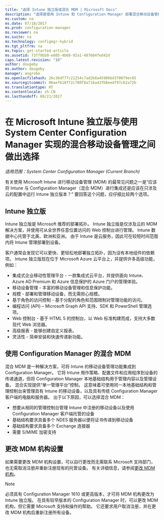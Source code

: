 ```yaml
---
title: "选择 Intune 独立版或混合 MDM | Microsoft Docs"
description: "选择是使用 Intune 和 Configuration Manager 部署混合移动设备管理还是运行 Intune 独立版。"
ms.custom: na
ms.date: 07/18/2017
ms.prod: configuration-manager
ms.reviewer: na
ms.suite: na
ms.technology: configmgr-hybrid
ms.tgt_pltfrm: na
ms.topic: get-started-article
ms.assetid: 73ff9bb9-e605-4b68-92a1-487684fed42d
caps.latest.revision: "10"
author: dougeby
ms.author: dougeby
manager: angrobe
ms.openlocfilehash: 26c36df77c21254c7ad2b8a45906bd3706f9ec65
ms.sourcegitcommit: 06aef618f72c700f8a716a43fb8eedf97c62a72b
ms.translationtype: HT
ms.contentlocale: zh-CN
ms.lasthandoff: 08/21/2017
---
```

# <a name="choose-between-microsoft-intune-standalone-and-hybrid-mobile-device-management-with-system-center-configuration-manager"></a>在 Microsoft Intune 独立版与使用 System Center Configuration Manager 实现的混合移动设备管理之间做出选择

*适用范围：System Center Configuration Manager (Current Branch)*

有关使用 Microsoft Intune 进行移动设备管理 (MDM) 的最常见问题之一是“应该将 Intune 与 Configuration Manager（混合 MDM）进行集成还是应该在只涉及云的配置中运行 Intune 独立版本？” 要回答这个问题，应仔细比较两个选项。

## <a name="intune-standalone"></a>Intune 独立版
Intune 独立版是 Microsoft 推荐的部署拓扑。 Intune 独立版是仅涉及云的 MDM 解决方案，并使用可从全世界任意位置访问的 Web 控制台进行管理。 Intune 数据中心托管于北美、欧洲和亚洲。 由于 Intune 是云服务，因此可在较短时间范围内将 Intune 管理部署到设备。

客户通常会发现它可以更快、更轻松地部署独立拓扑，因为没有本地组件的依赖项。 Intune 独立版现在位于 Microsoft Azure 云平台上，并提供许多高级功能，例如：
- 集成式企业移动性管理平台 - 一款集成式云平台，并提供面向 Intune、 Azure AD Premium 和 Azure 信息保护的 Azure 门户的管理体验。
- 移动设备管理 - 丰富的移动设备管理和信息保护功能。
- 规模 - 部署和管理移动设备，而无需担心规模。
- 基于角色的访问控制 - 基于分配的角色和范围限制对管理功能的访问。
- 编程访问 (API) – Microsoft Graph API 支持、SDK 和 PowerShell 管理选项。
- Web 控制台 - 基于 HTML 5 的控制台，以 Web 标准构建而成，支持大多数现代 Web 浏览器。
- 高级报表 - 能够创建自定义报表。
- 灵活性 - 简单安装和快速传递新功能。


## <a name="hybrid-mdm-with-configuration-manager"></a>使用 Configuration Manager 的混合 MDM
混合 MDM 是一种解决方案，可将 Intune 的移动设备管理功能集成到 Configuration Manager。 它将 Intune 用作策略、配置文件和应用程序到设备的传递通道，但将 Configuration Manager 本地基础结构用于管理内容以及管理设备。 混合实现提供“单一管理平台”控制。  这意味着可使用同一本地基础结构和管理控制台来管理具有 Intune 的移动设备，以及具有传统 Configuration Manager 客户端的电脑和服务器。 出于以下原因，可以选择混合 MDM：  
- 想要从相同的管理控制台管理 Intune 中注册的移动设备以及使用 Configuration Manager 客户端托管的设备
- 基础结构要求具备多个 NDES 服务器以便将证书传递到移动设备
- 基础结构要求具备多个 Exchange 连接器
- 需要 S/MIME 加密支持


## <a name="changing-the-mdm-authority-setting"></a>更改 MDM 机构设置
如果需要更改 MDM 机构设置，可以自行更改而无需联系 Microsoft 支持部门，也无需取消注册并重新注册现有的托管设备。 有关详细信息，请参阅[更改 MDM 机构](../deploy-use/change-mdm-authority.md)。

> [!NOTE]    
> 必须具有 Configuration Manager 1610 或更高版本，才可将 MDM 机构更改为 Intune 独立版。 在具有较早版本的 Configuration Manager 时，可以更改 MDM 机构，但它需要 Microsoft 支持和操作的帮助。 它还要求用户取消注册，并在更改 MDM 机构后重新注册所有设备。  
